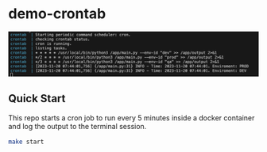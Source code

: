 # demo-crontab

![cron](./images/cron.png)

## Quick Start

This repo starts a cron job to run every 5 minutes inside a docker container and log the output to the terminal session.

```bash
make start
```
